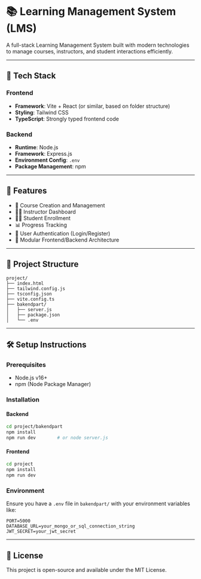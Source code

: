 
# 📚 Learning Management System (LMS)

A full-stack Learning Management System built with modern technologies to manage courses, instructors, and student interactions efficiently.

---

## 🔧 Tech Stack

### Frontend
- **Framework**: Vite + React (or similar, based on folder structure)
- **Styling**: Tailwind CSS
- **TypeScript**: Strongly typed frontend code

### Backend
- **Runtime**: Node.js
- **Framework**: Express.js
- **Environment Config**: `.env`
- **Package Management**: npm

---

## 🚀 Features

- 📘 Course Creation and Management
- 👨‍🏫 Instructor Dashboard
- 👩‍🎓 Student Enrollment
- 📊 Progress Tracking
- 🔐 User Authentication (Login/Register)
- 🧩 Modular Frontend/Backend Architecture

---

## 📁 Project Structure

```
project/
├── index.html
├── tailwind.config.js
├── tsconfig.json
├── vite.config.ts
├── bakendpart/
│   ├── server.js
│   ├── package.json
│   └── .env
```

---

## 🛠️ Setup Instructions

### Prerequisites

- Node.js v16+
- npm (Node Package Manager)

### Installation

#### Backend

```bash
cd project/bakendpart
npm install
npm run dev        # or node server.js
```

#### Frontend

```bash
cd project
npm install
npm run dev
```

### Environment

Ensure you have a `.env` file in `bakendpart/` with your environment variables like:

```
PORT=5000
DATABASE_URL=your_mongo_or_sql_connection_string
JWT_SECRET=your_jwt_secret
```

---

## 📄 License

This project is open-source and available under the MIT License.
